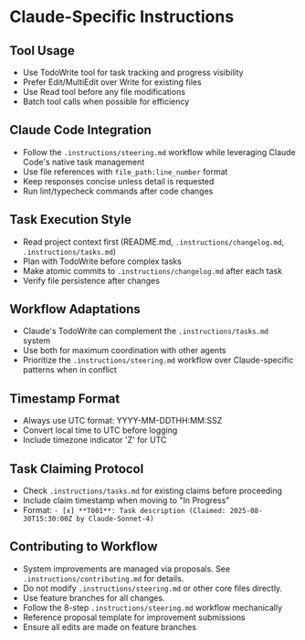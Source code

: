 # Claude-Specific Instructions

## Tool Usage
- Use TodoWrite tool for task tracking and progress visibility
- Prefer Edit/MultiEdit over Write for existing files
- Use Read tool before any file modifications
- Batch tool calls when possible for efficiency

## Claude Code Integration
- Follow the `.instructions/steering.md` workflow while leveraging Claude Code's native task management
- Use file references with `file_path:line_number` format
- Keep responses concise unless detail is requested
- Run lint/typecheck commands after code changes

## Task Execution Style
- Read project context first (README.md, `.instructions/changelog.md`, `.instructions/tasks.md`)
- Plan with TodoWrite before complex tasks
- Make atomic commits to `.instructions/changelog.md` after each task
- Verify file persistence after changes

## Workflow Adaptations
- Claude's TodoWrite can complement the `.instructions/tasks.md` system
- Use both for maximum coordination with other agents
- Prioritize the `.instructions/steering.md` workflow over Claude-specific patterns when in conflict

## Timestamp Format
- Always use UTC format: YYYY-MM-DDTHH:MM:SSZ
- Convert local time to UTC before logging
- Include timezone indicator 'Z' for UTC

## Task Claiming Protocol
- Check `.instructions/tasks.md` for existing claims before proceeding
- Include claim timestamp when moving to "In Progress"
- Format: `- [x] **T001**: Task description (Claimed: 2025-08-30T15:30:00Z by Claude-Sonnet-4)`

## Contributing to Workflow
- System improvements are managed via proposals. See `.instructions/contributing.md` for details.
- Do not modify `.instructions/steering.md` or other core files directly.
- Use feature branches for all changes.
- Follow the 8-step `.instructions/steering.md` workflow mechanically
- Reference proposal template for improvement submissions
- Ensure all edits are made on feature branches